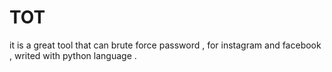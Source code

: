 # TOT
it is a great tool that can brute force  password , for instagram and facebook , writed with python language .
